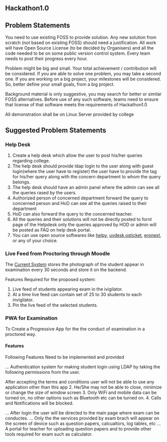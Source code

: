 ## Hackathon1.0

## Problem Statements

You need to use existing FOSS to provide solution. Any new solution from scratch (not based on existing FOSS) should need a justification. All work will have Open Source License (to be decided by Organisers) and all the code needed to be on some public version control system. Every team needs to post their progress every hour.

Problem might be big and small. Your total achievement / contribution will be considered. If you are able to solve one problem, you may take a second one. If you are working on a big project, your milestones will be considered. So, better define your small goals, from a big project.

Background material is only suggestive, you may search for better or similar FOSS alternatives. Before use of any such software, teams need to ensure that license of that software meets the requirements of Hackathon1.0

All demonstration shall be on Linux Server provided by college

## Suggested Problem Statements

### Help Desk

1. Create a help desk which allow the user to post his/her queries regarding college. 
2. The help desk should provide ldap login to the user along with guest login(where the user have to register) the user have to provide the tag for his/her query along with the concern department to whom the query belongs. 
3. The help desk should have an admin panel where the admin can see all the queries rased by the users. 
4. Authorized person of concerned department forward the query to concerned person and HoD can see all the queries raised to their department 
5. HoD  can also forward the query to the concerned teacher. 
6. All the queries and their solutions will not be directly posted to fornt page of  the Helpdesk only the queries approved by HOD or admin will be posted as FAQ on help desk portal. 
7. You can use open source  softwares like  [helpy](helpy.io), [uvdesk](https://www.uvdesk.com/en/),[osticket](https://osticket.com), [erpnext](https://github.com/frappe/erpnext), or any of your choice.


### Live Feed from Proctoring through Moodle

The [Current System](https://moodle.org/plugins/quizaccess_proctoring) stores the photograph of the student appear in examination every 30 seconds and store it on the backend.

Features Required for the proposed system:

1. Live feed of students appearing exam in  the ivigilator. 
2. At a time live feed can contain set of 25 to 30 students to each invigilator. 
3. Pin the live feed of the selected students.
 
### PWA for Examination

To Create a Progressive App for the the conduct of examination in a proctored way.

#### Features

Following Features Need to be implemented and provided

... Authentication system for making student login using LDAP by taking the following permissions from the user. 
 
 After accepting the terms and conditions user will not be able to use any application other than this app
2. He/She may not be able to close, minimize or change the size of window screen
3. Only WiFi and mobile data can be turned on, no other options such as Bluetooth etc can be turned on.
4. Calls and Notifications will be blocked.
  
... After login the user will be directed to the main page where exam can be conductes.
... Only the the services provided by exam brach will appear on the screen of device such as question papers, calcualtors, log tables, etc
... A portal for teacher for uploading question papers and to provide other tools required for exam such as calculator.


